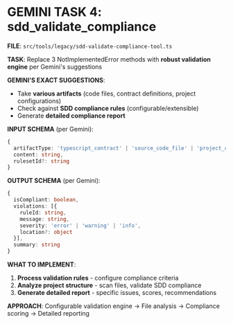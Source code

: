 # GEMINI TASK 4: sdd_validate_compliance

**FILE**: `src/tools/legacy/sdd-validate-compliance-tool.ts`

**TASK**: Replace 3 NotImplementedError methods with **robust validation engine** per Gemini's suggestions

**GEMINI'S EXACT SUGGESTIONS**:

- Take **various artifacts** (code files, contract definitions, project configurations)
- Check against **SDD compliance rules** (configurable/extensible)
- Generate **detailed compliance report**

**INPUT SCHEMA** (per Gemini):

```typescript
{
  artifactType: 'typescript_contract' | 'source_code_file' | 'project_config_json',
  content: string,
  rulesetId?: string
}
```

**OUTPUT SCHEMA** (per Gemini):

```typescript
{
  isCompliant: boolean,
  violations: [{
    ruleId: string,
    message: string,
    severity: 'error' | 'warning' | 'info',
    location?: object
  }],
  summary: string
}
```

**WHAT TO IMPLEMENT**:

1. **Process validation rules** - configure compliance criteria
2. **Analyze project structure** - scan files, validate SDD compliance
3. **Generate detailed report** - specific issues, scores, recommendations

**APPROACH**: Configurable validation engine → File analysis → Compliance scoring → Detailed reporting
